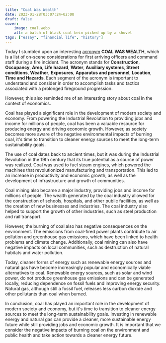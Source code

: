 ```yaml
---
title: "Coal Was Wealth"
date: 2023-01-28T03:07:24+02:00
draft: false
cover:
    image: coal.webp
    alt: a batch of black coal bein picked up by a shovel
tags: ["essay", "financial life", "history"]
---
```


Today I stumbled upon an interesting [acronym](https://en.wikipedia.org/wiki/Acronym) **COAL WAS WEALTH**, which is a list of on-scene considerations for first arriving officers and command staff during a fire incident. The acronym stands for **Construction**, **Occupancy**, **Area**, **Life hazard**, **Water**, **Auxiliary systems**, **Street conditions**, **Weather**, **Exposures**, **Apparatus and personnel**, **Location**, **Time and Hazards**. Each segment of the acronym is important to understand and consider in order to accomplish tasks and tactics associated with a prolonged fireground progression.

However, this also reminded me of an interesting story about coal in the context of economics.

Coal has played a significant role in the development of modern society and economy. From powering the Industrial Revolution to providing jobs and income for millions of people, coal has been a valuable resource for producing energy and driving economic growth. However, as society becomes more aware of the negative environmental impacts of burning coal, it's time to transition to cleaner energy sources to meet the long-term sustainability goals.

The use of coal dates back to ancient times, but it was during the Industrial Revolution in the 19th century that its true potential as a source of power was realized. Coal was used to fuel steam engines, which powered the machines that revolutionized manufacturing and transportation. This led to an increase in productivity and economic growth, as well as the development of infrastructure and growth of communities.

Coal mining also became a major industry, providing jobs and income for millions of people. The wealth generated by the coal industry allowed for the construction of schools, hospitals, and other public facilities, as well as the creation of new businesses and industries. The coal industry also helped to support the growth of other industries, such as steel production and rail transport.

However, the burning of coal also has negative consequences on the environment. The emissions from coal-fired power plants contribute to air pollution and greenhouse gas emissions, which have been linked to health problems and climate change. Additionally, coal mining can also have negative impacts on local communities, such as destruction of natural habitats and water pollution.

Today, cleaner forms of energy such as renewable energy sources and natural gas have become increasingly popular and economically viable alternatives to coal. Renewable energy sources, such as solar and wind power, do not produce greenhouse gas emissions and can be generated locally, reducing dependence on fossil fuels and improving energy security. Natural gas, although still a fossil fuel, releases less carbon dioxide and other pollutants than coal when burned.

In conclusion, coal has played an important role in the development of modern society and economy, but it's time to transition to cleaner energy sources to meet the long-term sustainability goals. Investing in renewable energy and natural gas can provide a cleaner, more sustainable energy future while still providing jobs and economic growth. It is important that we consider the negative impacts of burning coal on the environment and public health and take action towards a cleaner energy future.
